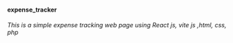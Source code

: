 #### expense_tracker
###### _This is a simple expense tracking web page using React js, vite js ,html, css, php_
